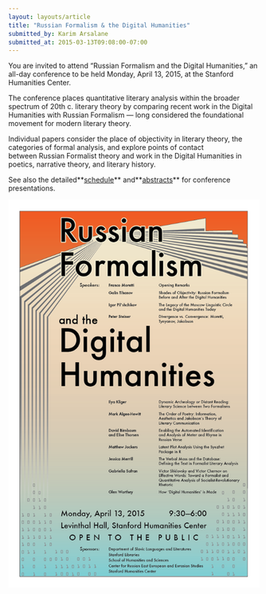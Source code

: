 ```yaml
---
layout: layouts/article
title: "Russian Formalism & the Digital Humanities"
submitted_by: Karim Arsalane
submitted_at: 2015-03-13T09:08:00-07:00
---
```


You are invited to attend “Russian Formalism and the Digital Humanities,” an all-day conference to be held Monday, April 13, 2015, at the Stanford Humanities Center.


The conference places quantitative literary analysis within the broader spectrum of 20th c. literary theory by comparing recent work in the Digital Humanities with Russian Formalism — long considered the foundational movement for modern literary theory.


Individual papers consider the place of objectivity in literary theory, the categories of formal analysis, and explore points of contact between Russian Formalist theory and work in the Digital Humanities in poetics, narrative theory, and literary history.


See also the detailed**[schedule](/schedule)** and**[abstracts](/russian-formalism-digital-humanities-abstracts)** for conference presentations.


![](../post-images/ConferencePoster.jpg)





